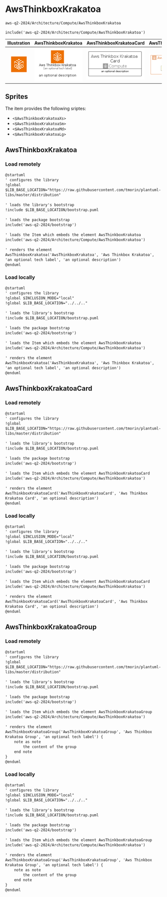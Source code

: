 # AwsThinkboxKrakatoa


```text
aws-q2-2024/Architecture/Compute/AwsThinkboxKrakatoa
```

```text
include('aws-q2-2024/Architecture/Compute/AwsThinkboxKrakatoa')
```



| Illustration | AwsThinkboxKrakatoa | AwsThinkboxKrakatoaCard | AwsThinkboxKrakatoaGroup |
| :---: | :---: | :---: | :---: |
| ![illustration for Illustration](../../../aws-q2-2024/Architecture/Compute/AwsThinkboxKrakatoa.png) | ![illustration for AwsThinkboxKrakatoa](../../../aws-q2-2024/Architecture/Compute/AwsThinkboxKrakatoa.Local.png) | ![illustration for AwsThinkboxKrakatoaCard](../../../aws-q2-2024/Architecture/Compute/AwsThinkboxKrakatoaCard.Local.png) | ![illustration for AwsThinkboxKrakatoaGroup](../../../aws-q2-2024/Architecture/Compute/AwsThinkboxKrakatoaGroup.Local.png) |



## Sprites
The item provides the following sriptes:

- `<$AwsThinkboxKrakatoaXs>`
- `<$AwsThinkboxKrakatoaSm>`
- `<$AwsThinkboxKrakatoaMd>`
- `<$AwsThinkboxKrakatoaLg>`





## AwsThinkboxKrakatoa

### Load remotely
```plantuml
@startuml
' configures the library
!global $LIB_BASE_LOCATION="https://raw.githubusercontent.com/tmorin/plantuml-libs/master/distribution"

' loads the library's bootstrap
!include $LIB_BASE_LOCATION/bootstrap.puml

' loads the package bootstrap
include('aws-q2-2024/bootstrap')

' loads the Item which embeds the element AwsThinkboxKrakatoa
include('aws-q2-2024/Architecture/Compute/AwsThinkboxKrakatoa')

' renders the element
AwsThinkboxKrakatoa('AwsThinkboxKrakatoa', 'Aws Thinkbox Krakatoa', 'an optional tech label', 'an optional description')
@enduml
```

### Load locally
```plantuml
@startuml
' configures the library
!global $INCLUSION_MODE="local"
!global $LIB_BASE_LOCATION="../../.."

' loads the library's bootstrap
!include $LIB_BASE_LOCATION/bootstrap.puml

' loads the package bootstrap
include('aws-q2-2024/bootstrap')

' loads the Item which embeds the element AwsThinkboxKrakatoa
include('aws-q2-2024/Architecture/Compute/AwsThinkboxKrakatoa')

' renders the element
AwsThinkboxKrakatoa('AwsThinkboxKrakatoa', 'Aws Thinkbox Krakatoa', 'an optional tech label', 'an optional description')
@enduml
```

## AwsThinkboxKrakatoaCard

### Load remotely
```plantuml
@startuml
' configures the library
!global $LIB_BASE_LOCATION="https://raw.githubusercontent.com/tmorin/plantuml-libs/master/distribution"

' loads the library's bootstrap
!include $LIB_BASE_LOCATION/bootstrap.puml

' loads the package bootstrap
include('aws-q2-2024/bootstrap')

' loads the Item which embeds the element AwsThinkboxKrakatoaCard
include('aws-q2-2024/Architecture/Compute/AwsThinkboxKrakatoa')

' renders the element
AwsThinkboxKrakatoaCard('AwsThinkboxKrakatoaCard', 'Aws Thinkbox Krakatoa Card', 'an optional description')
@enduml
```

### Load locally
```plantuml
@startuml
' configures the library
!global $INCLUSION_MODE="local"
!global $LIB_BASE_LOCATION="../../.."

' loads the library's bootstrap
!include $LIB_BASE_LOCATION/bootstrap.puml

' loads the package bootstrap
include('aws-q2-2024/bootstrap')

' loads the Item which embeds the element AwsThinkboxKrakatoaCard
include('aws-q2-2024/Architecture/Compute/AwsThinkboxKrakatoa')

' renders the element
AwsThinkboxKrakatoaCard('AwsThinkboxKrakatoaCard', 'Aws Thinkbox Krakatoa Card', 'an optional description')
@enduml
```

## AwsThinkboxKrakatoaGroup

### Load remotely
```plantuml
@startuml
' configures the library
!global $LIB_BASE_LOCATION="https://raw.githubusercontent.com/tmorin/plantuml-libs/master/distribution"

' loads the library's bootstrap
!include $LIB_BASE_LOCATION/bootstrap.puml

' loads the package bootstrap
include('aws-q2-2024/bootstrap')

' loads the Item which embeds the element AwsThinkboxKrakatoaGroup
include('aws-q2-2024/Architecture/Compute/AwsThinkboxKrakatoa')

' renders the element
AwsThinkboxKrakatoaGroup('AwsThinkboxKrakatoaGroup', 'Aws Thinkbox Krakatoa Group', 'an optional tech label') {
    note as note
        the content of the group
    end note
}
@enduml
```

### Load locally
```plantuml
@startuml
' configures the library
!global $INCLUSION_MODE="local"
!global $LIB_BASE_LOCATION="../../.."

' loads the library's bootstrap
!include $LIB_BASE_LOCATION/bootstrap.puml

' loads the package bootstrap
include('aws-q2-2024/bootstrap')

' loads the Item which embeds the element AwsThinkboxKrakatoaGroup
include('aws-q2-2024/Architecture/Compute/AwsThinkboxKrakatoa')

' renders the element
AwsThinkboxKrakatoaGroup('AwsThinkboxKrakatoaGroup', 'Aws Thinkbox Krakatoa Group', 'an optional tech label') {
    note as note
        the content of the group
    end note
}
@enduml
```

